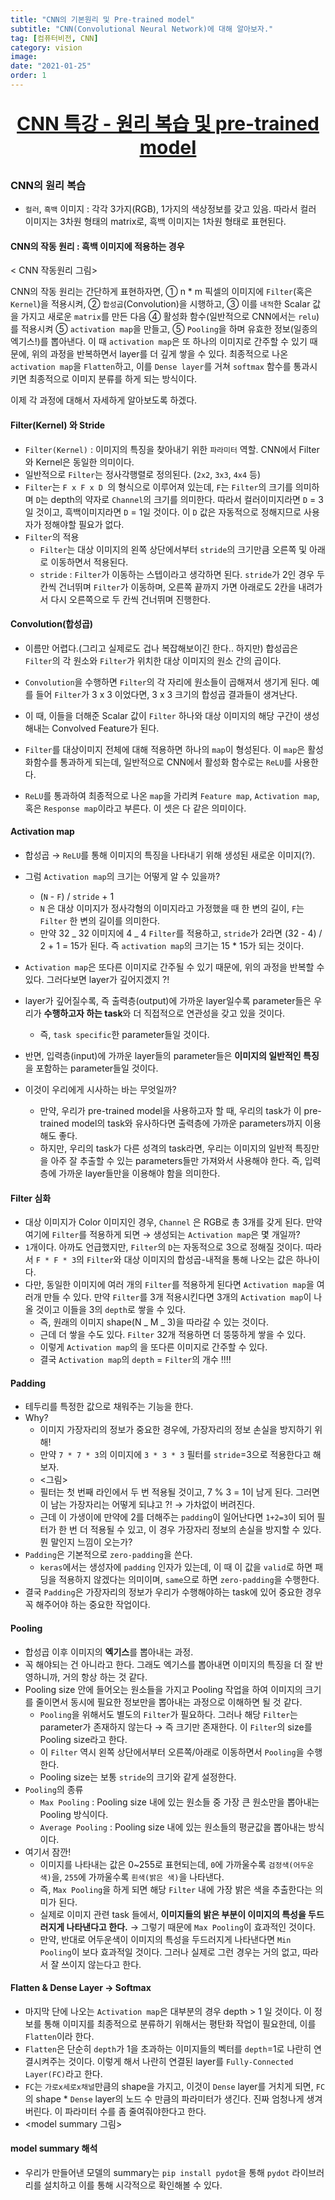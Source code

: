 ```yaml
---
title: "CNN의 기본원리 및 Pre-trained model"
subtitle: "CNN(Convolutional Neural Network)에 대해 알아보자."
tag: [컴퓨터비전, CNN]
category: vision
image:
date: "2021-01-25"
order: 1
---
```


<p align="center" style="font-size : 30px; font-weight: bold;"><u>CNN 특강 - 원리 복습 및 pre-trained model</u></p>

### CNN의 원리 복습

- `컬러`, `흑백` 이미지 : 각각 3가지(RGB), 1가지의 색상정보를 갖고 있음. 따라서 컬러 이미지는 3차원 형태의 matrix로, 흑백 이미지는 1차원 형태로 표현된다.

#### CNN의 작동 원리 : 흑백 이미지에 적용하는 경우

< CNN 작동원리 그림>

CNN의 작동 원리는 간단하게 표현하자면, ① n \* m 픽셀의 이미지에 `Filter`(혹은 `Kernel`)을 적용시켜, ② `합성곱`(Convolution)을 시행하고, ③ 이를 `내적`한 Scalar 값을 가지고 새로운 `matrix`를 만든 다음 ④ 활성화 함수(일반적으로 CNN에서는 `relu`)를 적용시켜 ⑤ `activation map`을 만들고, ⑤ `Pooling`을 하며 유효한 정보(일종의 엑기스!)를 뽑아낸다. 이 때 `activation map`은 또 하나의 이미지로 간주할 수 있기 때문에, 위의 과정을 반복하면서 layer를 더 깊게 쌓을 수 있다. 최종적으로 나온 `activation map`을 `Flatten`하고, 이를 `Dense layer`를 거쳐 `softmax` 함수를 통과시키면 최종적으로 이미지 분류를 하게 되는 방식이다.

이제 각 과정에 대해서 자세하게 알아보도록 하겠다.

#### Filter(Kernel) 와 Stride

- `Filter(Kernel)` : 이미지의 특징을 찾아내기 위한 `파라미터` 역할. CNN에서 Filter와 Kernel은 동일한 의미이다.
- 일반적으로 `Filter`는 정사각행렬로 정의된다. (`2x2`, `3x3`, `4x4` 등)
- `Filter`는 `F x F x D `의 형식으로 이루어져 있는데, `F`는 `Filter`의 크기를 의미하며 `D`는 depth의 약자로 `Channel`의 크기를 의미한다. 따라서 컬러이미지라면 `D` = 3일 것이고, 흑백이미지라면 `D` = 1일 것이다. 이 `D` 값은 자동적으로 정해지므로 사용자가 정해야할 필요가 없다.
- `Filter`의 적용
  - `Filter`는 대상 이미지의 왼쪽 상단에서부터 `stride`의 크기만큼 오른쪽 및 아래로 이동하면서 적용된다.
  - `stride` : `Filter`가 이동하는 스텝이라고 생각하면 된다. `stride`가 2인 경우 두 칸씩 건너뛰며 `Filter`가 이동하며, 오른쪽 끝까지 가면 아래로도 2칸을 내려가서 다시 오른쪽으로 두 칸씩 건너뛰며 진행한다.

#### Convolution(합성곱)

- 이름만 어렵다.(그리고 실제로도 겁나 복잡해보이긴 한다.. 하지만) 합성곱은 `Filter`의 각 원소와 `Filter`가 위치한 대상 이미지의 원소 간의 곱이다.

- `Convolution`을 수행하면 `Filter`의 각 자리에 원소들이 곱해져서 생기게 된다. 예를 들어 `Filter`가 3 x 3 이었다면, 3 x 3 크기의 합성곱 결과들이 생겨난다.
- 이 때, 이들을 더해준 Scalar 값이 `Filter` 하나와 대상 이미지의 해당 구간이 생성해내는 Convolved Feature가 된다.
- `Filter`를 대상이미지 전체에 대해 적용하면 하나의 `map`이 형성된다. 이 `map`은 활성화함수를 통과하게 되는데, 일반적으로 CNN에서 활성화 함수로는 `ReLU`를 사용한다.
- `ReLU`를 통과하여 최종적으로 나온 `map`을 가리켜 `Feature map`, `Activation map`, 혹은 `Response map`이라고 부른다. 이 셋은 다 같은 의미이다.

#### Activation map

- 합성곱 → `ReLU`를 통해 이미지의 특징을 나타내기 위해 생성된 새로운 이미지(?).

- 그럼 `Activation map`의 크기는 어떻게 알 수 있을까?

  - (`N` - `F`) / `stride` + 1
  - `N` 은 대상 이미지가 정사각형의 이미지라고 가정했을 때 한 변의 길이, `F`는 `Filter` 한 변의 길이를 의미한다.
  - 만약 32 _ 32 이미지에 4 _ 4 `Filter`를 적용하고, `stride`가 2라면 (32 - 4) / 2 + 1 = 15가 된다. 즉 `activation map`의 크기는 15 \* 15가 되는 것이다.

- `Activation map`은 또다른 이미지로 간주될 수 있기 때문에, 위의 과정을 반복할 수 있다. 그러다보면 layer가 깊어지겠지 ?!

- layer가 깊어질수록, 즉 출력층(output)에 가까운 layer일수록 parameter들은 우리가 **수행하고자 하는 task**와 더 직접적으로 연관성을 갖고 있을 것이다.
  - 즉, `task specific`한 parameter들일 것이다.
- 반면, 입력층(input)에 가까운 layer들의 parameter들은 **이미지의 일반적인 특징**을 포함하는 parameter들일 것이다.

- 이것이 우리에게 시사하는 바는 무엇일까?
  - 만약, 우리가 pre-trained model을 사용하고자 할 때, 우리의 task가 이 pre-trained model의 task와 유사하다면 출력층에 가까운 parameters까지 이용해도 좋다.
  - 하지만, 우리의 task가 다른 성격의 task라면, 우리는 이미지의 일반적 특징만을 아주 잘 추출할 수 있는 parameters들만 가져와서 사용해야 한다. 즉, 입력층에 가까운 layer들만을 이용해야 함을 의미한다.

#### Filter 심화

- 대상 이미지가 Color 이미지인 경우, `Channel` 은 RGB로 총 3개를 갖게 된다. 만약 여기에 `Filter`를 적용하게 되면 → 생성되는 `Activation map`은 몇 개일까?
- `1`개이다. 아까도 언급했지만, `Filter`의 `D`는 자동적으로 3으로 정해질 것이다. 따라서 `F * F * 3`의 `Filter`와 대상 이미지의 합성곱-내적을 통해 나오는 값은 하나이다.
- 다만, 동일한 이미지에 여러 개의 `Filter`를 적용하게 된다면 `Activation map`을 여러개 만들 수 있다. 만약 `Filter`를 3개 적용시킨다면 3개의 `Activation map`이 나올 것이고 이들을 3의 `depth`로 쌓을 수 있다.
  - 즉, 원래의 이미지 shape(N _ M _ 3)을 따라갈 수 있는 것이다.
  - 근데 더 쌓을 수도 있다. `Filter` 32개 적용하면 더 뚱뚱하게 쌓을 수 있다.
  - 이렇게 `Activation map`의 을 또다른 이미지로 간주할 수 있다.
  - 결국 `Activation map`의 `depth` = `Filter`의 개수 !!!!

#### Padding

- 테두리를 특정한 값으로 채워주는 기능을 한다.
- Why?
  - 이미지 가장자리의 정보가 중요한 경우에, 가장자리의 정보 손실을 방지하기 위해!
  - 만약 `7 * 7 * 3`의 이미지에 `3 * 3 * 3` 필터를 `stride`=3으로 적용한다고 해보자.
  - <그림>
  - 필터는 첫 번째 라인에서 두 번 적용될 것이고, 7 % 3 = 1이 남게 된다. 그러면 이 남는 가장자리는 어떻게 되냐고 ?! → 가차없이 버려진다.
  - 근데 이 가생이에 만약에 2를 더해주는 `padding`이 일어난다면 `1+2=3`이 되어 필터가 한 번 더 적용될 수 있고, 이 경우 가장자리 정보의 손실을 방지할 수 있다. 뭔 말인지 느낌이 오는가?
- `Padding`은 기본적으로 `zero-padding`을 쓴다.
  - `keras`에서는 생성자에 `padding` 인자가 있는데, 이 때 이 값을 `valid`로 하면 패딩을 적용하지 않겠다는 의미이며, `same`으로 하면 `zero-padding`을 수행한다.
- 결국 `Padding`은 가장자리의 정보가 우리가 수행해야하는 task에 있어 중요한 경우 꼭 해주어야 하는 중요한 작업이다.

#### Pooling

- 합성곱 이후 이미지의 **엑기스**를 뽑아내는 과정.
- 꼭 해야되는 건 아니라고 한다. 그래도 엑기스를 뽑아내면 이미지의 특징을 더 잘 반영하니까, 거의 항상 하는 것 같다.
- Pooling size 안에 들어오는 원소들을 가지고 Pooling 작업을 하여 이미지의 크기를 줄이면서 동시에 필요한 정보만을 뽑아내는 과정으로 이해하면 될 것 같다.
  - `Pooling`을 위해서도 별도의 `Filter`가 필요하다. 그러나 해당 `Filter`는 parameter가 존재하지 않는다 → 즉 크기만 존재한다. 이 `Filter`의 size를 Pooling size라고 한다.
  - 이 `Filter` 역시 왼쪽 상단에서부터 오른쪽/아래로 이동하면서 `Pooling`을 수행한다.
  - Pooling size는 보통 `stride`의 크기와 같게 설정한다.
- `Pooling`의 종류
  - `Max Pooling` : Pooling size 내에 있는 원소들 중 가장 큰 원소만을 뽑아내는 Pooling 방식이다.
  - `Average Pooling` : Pooling size 내에 있는 원소들의 평균값을 뽑아내는 방식이다.
- 여기서 잠깐!
  - 이미지를 나타내는 값은 0~255로 표현되는데, `0`에 가까울수록 `검정색(어두운 색)`을, `255`에 가까울수록 `흰색(밝은 색)`을 나타낸다.
  - 즉, `Max Pooling`을 하게 되면 해당 `Filter` 내에 가장 밝은 색을 추출한다는 의미가 된다.
  - 실제로 이미지 관련 task 들에서, **이미지들의 밝은 부분이 이미지의 특성을 두드러지게 나타낸다고 한다.** → 그렇기 때문에 `Max Pooling`이 효과적인 것이다.
  - 만약, 반대로 어두운색이 이미지의 특성을 두드러지게 나타낸다면 `Min Pooling`이 보다 효과적일 것이다. 그러나 실제로 그런 경우는 거의 없고, 따라서 잘 쓰이지 않는다고 한다.

#### Flatten & Dense Layer → Softmax

- 마지막 단에 나오는 `Activation map`은 대부분의 경우 depth > 1 일 것이다. 이 정보를 통해 이미지를 최종적으로 분류하기 위해서는 평탄화 작업이 필요한데, 이를 `Flatten`이라 한다.
- `Flatten`은 단순히 `depth`가 1을 초과하는 이미지들의 벡터를 `depth`=1로 나란히 연결시켜주는 것이다. 이렇게 해서 나란히 연결된 layer를 `Fully-Connected Layer(FC)`라고 한다.
- `FC`는 `가로x세로x채널`만큼의 shape을 가지고, 이것이 `Dense` layer를 거치게 되면, `FC`의 shape \* `Dense` layer의 노드 수 만큼의 파라미터가 생긴다. 진짜 엄청나게 생겨버린다. 이 파라미터 수를 좀 줄여줘야한다고 한다.
- <model summary 그림>

#### model summary 해석

- 우리가 만들어낸 모델의 summary는 `pip install pydot`을 통해 `pydot` 라이브러리를 설치하고 이를 통해 시각적으로 확인해볼 수 있다.
